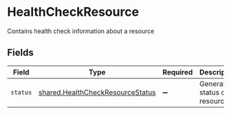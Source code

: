 # HealthCheckResource

Contains health check information about a resource


## Fields

| Field                                                                                | Type                                                                                 | Required                                                                             | Description                                                                          | Example                                                                              |
| ------------------------------------------------------------------------------------ | ------------------------------------------------------------------------------------ | ------------------------------------------------------------------------------------ | ------------------------------------------------------------------------------------ | ------------------------------------------------------------------------------------ |
| `status`                                                                             | [shared.HealthCheckResourceStatus](../../models/shared/healthcheckresourcestatus.md) | :heavy_minus_sign:                                                                   | General status of all resources                                                      | PASS                                                                                 |